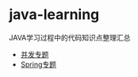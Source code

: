 # java-learning
JAVA学习过程中的代码知识点整理汇总

* [并发专题](concurrency/CONCURRENCY.md)
* [Spring专题](spring/SPRING.md)
